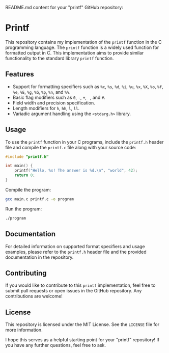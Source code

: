 README.md content for your "printf" GitHub repository:

# Printf

This repository contains my implementation of the `printf` function in the C programming language. The `printf` function is a widely used function for formatted output in C. This implementation aims to provide similar functionality to the standard library `printf` function.

## Features

- Support for formatting specifiers such as `%c`, `%s`, `%d`, `%i`, `%u`, `%x`, `%X`, `%o`, `%f`, `%e`, `%E`, `%g`, `%G`, `%p`, `%n`, and `%%`.
- Basic flag modifiers such as `0`, `-`, `+`, ` `, and `#`.
- Field width and precision specification.
- Length modifiers for `h`, `hh`, `l`, `ll`.
- Variadic argument handling using the `<stdarg.h>` library.

## Usage

To use the `printf` function in your C programs, include the `printf.h` header file and compile the `printf.c` file along with your source code:

```c
#include "printf.h"

int main() {
    printf("Hello, %s! The answer is %d.\n", "world", 42);
    return 0;
}
```

Compile the program:

```bash
gcc main.c printf.c -o program
```

Run the program:

```bash
./program
```

## Documentation

For detailed information on supported format specifiers and usage examples, please refer to the `printf.h` header file and the provided documentation in the repository.

## Contributing

If you would like to contribute to this `printf` implementation, feel free to submit pull requests or open issues in the GitHub repository. Any contributions are welcome!

## License

This repository is licensed under the MIT License. See the `LICENSE` file for more information.

I hope this serves as a helpful starting point for your "printf" repository! If you have any further questions, feel free to ask.